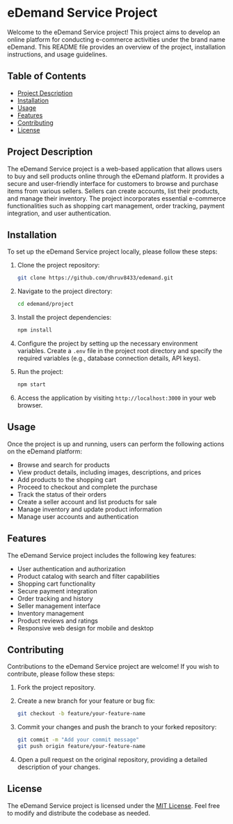 # eDemand Service Project

Welcome to the eDemand Service project! This project aims to develop an online platform for conducting e-commerce activities under the brand name eDemand. This README file provides an overview of the project, installation instructions, and usage guidelines.

## Table of Contents

- [Project Description](#project-description)
- [Installation](#installation)
- [Usage](#usage)
- [Features](#features)
- [Contributing](#contributing)
- [License](#license)

## Project Description

The eDemand Service project is a web-based application that allows users to buy and sell products online through the eDemand platform. It provides a secure and user-friendly interface for customers to browse and purchase items from various sellers. Sellers can create accounts, list their products, and manage their inventory. The project incorporates essential e-commerce functionalities such as shopping cart management, order tracking, payment integration, and user authentication.

## Installation

To set up the eDemand Service project locally, please follow these steps:

1. Clone the project repository:

   ```bash
   git clone https://github.com/dhruv8433/edemand.git
   ```

2. Navigate to the project directory:

   ```bash
   cd edemand/project
   ```

3. Install the project dependencies:

   ```bash
   npm install
   ```

4. Configure the project by setting up the necessary environment variables. Create a `.env` file in the project root directory and specify the required variables (e.g., database connection details, API keys).

5. Run the project:

   ```bash
   npm start
   ```

6. Access the application by visiting `http://localhost:3000` in your web browser.

## Usage

Once the project is up and running, users can perform the following actions on the eDemand platform:

- Browse and search for products
- View product details, including images, descriptions, and prices
- Add products to the shopping cart
- Proceed to checkout and complete the purchase
- Track the status of their orders
- Create a seller account and list products for sale
- Manage inventory and update product information
- Manage user accounts and authentication

## Features

The eDemand Service project includes the following key features:

- User authentication and authorization
- Product catalog with search and filter capabilities
- Shopping cart functionality
- Secure payment integration
- Order tracking and history
- Seller management interface
- Inventory management
- Product reviews and ratings
- Responsive web design for mobile and desktop

## Contributing

Contributions to the eDemand Service project are welcome! If you wish to contribute, please follow these steps:

1. Fork the project repository.

2. Create a new branch for your feature or bug fix:

   ```bash
   git checkout -b feature/your-feature-name
   ```

3. Commit your changes and push the branch to your forked repository:

   ```bash
   git commit -m "Add your commit message"
   git push origin feature/your-feature-name
   ```

4. Open a pull request on the original repository, providing a detailed description of your changes.

## License

The eDemand Service project is licensed under the [MIT License](LICENSE). Feel free to modify and distribute the codebase as needed.
